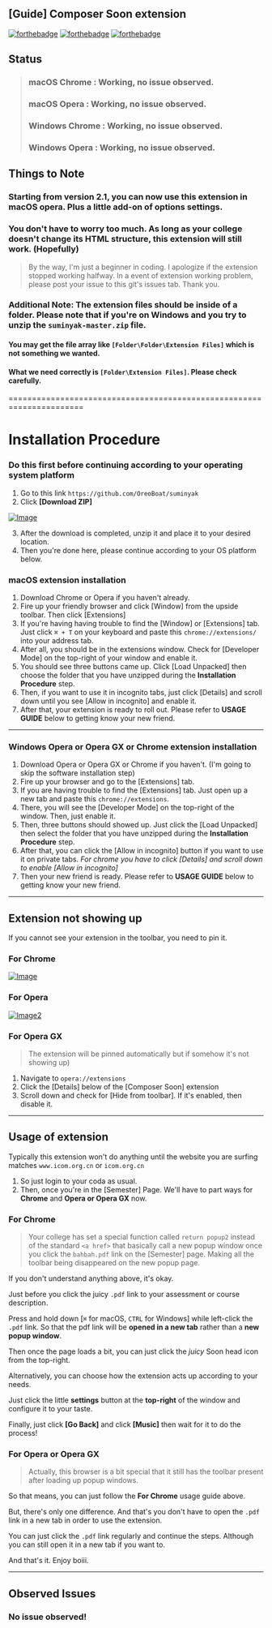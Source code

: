 ## [Guide] Composer Soon extension
[![forthebadge](https://forthebadge.com/images/badges/made-with-javascript.svg)](https://forthebadge.com)
[![forthebadge](https://forthebadge.com/images/badges/uses-html.svg)](https://forthebadge.com)
[![forthebadge](https://forthebadge.com/images/badges/built-with-grammas-recipe.svg)](https://forthebadge.com)

## Status

> ### macOS Chrome   : Working, no issue observed.
> ### macOS Opera : Working, no issue observed.
> ### Windows Chrome : Working, no issue observed.
> ### Windows Opera  : Working, no issue observed.


## Things to Note
### Starting from version 2.1, you can now use this extension in macOS opera. Plus a little add-on of options settings.
### You don't have to worry too much. As long as your college doesn't change its HTML structure, this extension will still work. (Hopefully)
> By the way, I'm just a beginner in coding. I apologize if the extension stopped working halfway. In a event of extension working problem, please post your issue to this git's issues tab. Thank you.

### Additional Note: The extension files should be inside of a folder. Please note that if you're on Windows and you try to unzip the `suminyak-master.zip` file. 
#### You may get the file array like `[Folder\Folder\Extension Files]` which is not something we wanted.
#### What we need correctly is `[Folder\Extension Files]`. Please check carefully.

======================================================================
# Installation Procedure
### Do this first before continuing according to your operating system platform
1. Go to this link `https://github.com/OreoBoat/suminyak`
2. Click **[Download ZIP]**

[![Image](https://i.ibb.co/TRPzYt3/Screenshot-2563-06-25-at-7-18-09-PM.png)](https://ibb.co/q9mb7pQ)

3. After the download is completed, unzip it and place it to your desired location.
4. Then you're done here, please continue according to your OS platform below.

### macOS extension installation
1. Download Chrome or Opera if you haven't already.
2. Fire up your friendly browser and click [Window] from the upside toolbar. Then click [Extensions]
3. If you're having having trouble to find the [Window] or [Extensions] tab. Just click `⌘ + T` on your keyboard and paste this `chrome://extensions/` into your address tab.
4. After all, you should be in the extensions window. Check for [Developer Mode] on the top-right of your window and enable it.
5. You should see three buttons came up. Click [Load Unpacked] then choose the folder that you have unzipped during the **Installation Procedure** step.
6. Then, if you want to use it in incognito tabs, just click [Details] and scroll down until you see [Allow in incognito] and enable it.
7. After that, your extension is ready to roll out. Please refer to **USAGE GUIDE** below to getting know your new friend.

-----------------------------------------------------------------------

### Windows Opera or Opera GX or Chrome extension installation
1. Download Opera or Opera GX or Chrome if you haven't. (I'm going to skip the software installation step)
2. Fire up your browser and go to the [Extensions] tab. 
3. If you are having trouble to find the [Extensions] tab. Just open up a new tab and paste this `chrome://extensions`.
4. There, you will see the [Developer Mode] on the top-right of the window. Then, just enable it.
5. Then, three buttons should showed up. Just click the [Load Unpacked] then select the folder that you have unzipped during the **Installation Procedure** step.
6. After that, you can click the [Allow in incognito] button if you want to use it on private tabs.
*For chrome you have to click [Details] and scroll down to enable [Allow in incognito]*
7. Then your new friend is ready. Please refer to **USAGE GUIDE** below to getting know your new friend.

-----------------------------------------------------------------------

## Extension not showing up
If you cannot see your extension in the toolbar, you need to pin it.

### For Chrome

[![Image](https://i.ibb.co/jyzYsHb/Screenshot-2563-06-25-at-6-24-39-PM.png)](https://imgbb.com/)


### For Opera

[![Image2](https://i.ibb.co/hKdRM8n/Screenshot-2563-06-25-at-6-40-56-PM.png)](https://imgbb.com/)


### For Opera GX
> The extension will be pinned automatically but if somehow it's not showing up)
1. Navigate to `opera://extensions`
2. Click the [Details] below of the [Composer Soon] extension
3. Scroll down and check for [Hide from toolbar]. If it's enabled, then disable it.

-----------------------------------------------------------------------

## Usage of extension
Typically this extension won't do anything until the website you are surfing matches `www.icom.org.cn` or `icom.org.cn`
1. So just login to your coda as usual. 
2. Then, once you're in the [Semester] Page. We'll have to part ways for **Chrome** and **Opera or Opera GX** now.

### For Chrome
> Your college has set a special function called `return popup2` instead of the standard `<a href>` that basically call a new popup window once you click the `bahbah.pdf` link on the [Semester] page. Making all the toolbar being disappeared on the new popup page.

If you don't understand anything above, it's okay. 

Just before you click the juicy `.pdf` link to your assessment or course description.

Press and hold down [`⌘` for macOS, `CTRL` for Windows] while left-click the `.pdf` link. So that the pdf link will be **opened in a new tab** rather than a **new popup window**.

Then once the page loads a bit, you can just click the *juicy* Soon head icon from the top-right.

Alternatively, you can choose how the extension acts up according to your needs. 

Just click the little **settings** button at the **top-right** of the window and configure it to your taste.

Finally, just click **[Go Back]** and click **[Music]** then wait for it to do the process!

### For Opera or Opera GX

> Actually, this browser is a bit special that it still has the toolbar present after loading up popup windows.

So that means, you can just follow the **For Chrome** usage guide above. 

But, there's only one difference. And that's you don't have to open the `.pdf` link in a new tab in order to use the extension. 

You can just click the `.pdf` link regularly and continue the steps. Although you can still open it in a new tab if you want to.

And that's it. Enjoy boiii.


-----------------------------------------------------------------------


## Observed Issues

### No issue observed!




